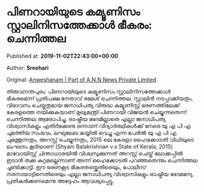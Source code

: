 
# പിണറായിയുടെ കമ്യൂണിസം സ്റ്റാലിനിസത്തേക്കാൾ ഭീകരം: ചെന്നിത്തല

Published at: **2019-11-02T22:43:00+00:00**

Author: **Sreehari**

Original: [Anweshanam | Part of A.N.N News Private Limited](http://anweshanam.com/index.php/kerala/news/chennithala-criticize-cm-pinarayi-in-students-arrested-uapa)

തിരുവനന്തപുരം: പിണറായിയുടെ കമ്യൂണിസം സ്റ്റാലിനിസത്തേക്കാൾ ഭീകരമെന്ന് പ്രതിപക്ഷ നേതാവ് രമേശ്‌ ചെന്നിത്തല. സ്റ്റാലിൻ നടപ്പാക്കിയതും, വിഭാവനം ചെയ്തതുമായ ജനാധിപത്യ വിരുദ്ധ കമ്യൂണിസ്റ്റ്‌ ഭരണത്തിലേക്ക്‌ കേരളത്തെ നയിക്കുകയാണ്‌ മുഖ്യമന്ത്രി പിണറായി വിജയൻ ചെയ്യുന്നതെന്ന് ചെന്നിത്തല ആരോപിച്ചു.
രാഷ്ട്രീയ ഭേദമില്ലാതെ എല്ലാ ജനാധിപത്യ വിശ്വാസികളും എതിർക്കേണ്ട ഒന്നാണ്‌ വിദ്യാർത്ഥികൾക്ക്‌ നേരെ യു എ പി എ ചുമത്തിയ സംഭവം. ലഘുലേഖ കയ്യിൽ വെച്ചു എന്ന പേരിൽ യു എ പി എ ചുമത്തുന്നതും, അറസ്റ്റ്‌ ചെയ്യുന്നതും, 2015 ലെ കേരളാ ഹൈക്കോടതി വിധിയുടെ ലംഘനം കൂടിയാണ്‌ (Shyam Balakrishnan v.s State of Kerala, 2015) മാവോയിസ്റ്റ്‌ ചിന്താധാരയിൽ വിശ്വസുക്കുന്നത്‌ അറസ്റ്റ്‌ ചെയ്ത്‌ ലോക്കപ്പിൽ ഇടാൻ തക്ക കുറ്റമല്ലെന്നാണ്‌ അന്ന് ഹൈക്കോടതി പറഞ്ഞതെന്നും ചെന്നിത്തല ചൂണ്ടിക്കാട്ടി.
ഈ ഭരണകൂട ഭീകരതയ്ക്കെതിരെയും, പോലീസ്‌ നരനായാട്ടിനെതിരെയും എല്ലാ ജനാധിപത്യ വിശ്വാസികളും രാഷ്ട്രീയ ഭേദമന്യേ പ്രതികരിക്കണമെന്നു അദ്ദേഹം ആവശ്യപ്പെട്ടു.
